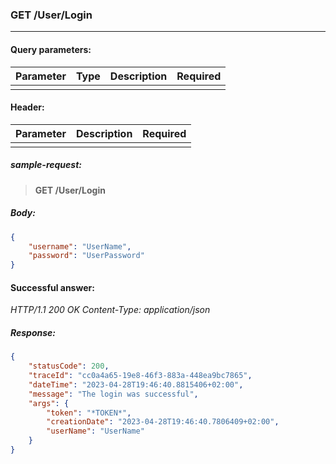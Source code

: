 ### GET /User/Login
---

#### Query parameters:

| Parameter | Type | Description | Required |
| --- | --- | --- | --- |
|  |  |  |  |

#### Header:

| Parameter | Description | Required |
| --- | --- | --- |
|  |  |  |

##### sample-request:

> **GET /User/Login**

##### Body:

```json
{
    "username": "UserName",
    "password": "UserPassword"
}
```

#### Successful answer:

*HTTP/1.1 200 OK
Content-Type: application/json*

##### Response:

```json
{
    "statusCode": 200,
    "traceId": "cc0a4a65-19e8-46f3-883a-448ea9bc7865",
    "dateTime": "2023-04-28T19:46:40.8815406+02:00",
    "message": "The login was successful",
    "args": {
        "token": "*TOKEN*",
        "creationDate": "2023-04-28T19:46:40.7806409+02:00",
        "userName": "UserName"
    }
}
```